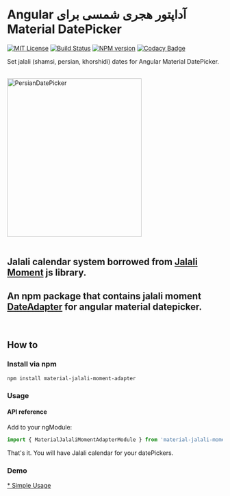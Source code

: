 # &#x202b; آداپتور هجری شمسی برای Angular Material DatePicker
   

[![MIT License][license-image]][license-url]
[![Build Status][travis-image]][travis-url]
[![NPM version][npm-version-image]][npm-url]
[![Codacy Badge][codacy-quality]][codacy-quality-url]

Set jalali (shamsi, persian, khorshidi) dates for Angular Material DatePicker.

<br/>

<img src="https://user-images.githubusercontent.com/8337959/91179472-c84eab00-e6fb-11ea-83c0-f6dce06a9474.png" width="314" height="370" alt="PersianDatePicker"> 

<br/>
<br/>

## Jalali calendar system borrowed from [Jalali Moment](https://github.com/fingerpich/jalali-moment) js library.

## An npm package that contains jalali moment [DateAdapter](https://blog.angular.io/taking-advantage-of-the-angular-material-datepicker-237e80fa14b3) for angular material datepicker.

<br/>

## How to

### **Install** via **npm**
```shell
npm install material-jalali-moment-adapter

```

### Usage

#### API reference

Add to your ngModule:
```typescript
import { MaterialJalaliMomentAdapterModule } from 'material-jalali-moment-adapter';

```
That's it. You will have Jalali calendar for your datePickers.

### Demo

[* Simple Usage](https://peymanebrahimi.github.io/MaterialJalaliMomentAdapter/)























[npm-url]: https://npmjs.org/package/material-jalali-moment-adapter
[npm-version-image]: http://img.shields.io/npm/v/material-jalali-moment-adapter.svg?style=flat

[license-image]: http://img.shields.io/badge/license-MIT-blue.svg?style=flat
[license-url]: LICENSE

[travis-url]: https://travis-ci.org/peymanebrahimi/MaterialJalaliMomentAdapter
[travis-image]: https://travis-ci.org/peymanebrahimi/MaterialJalaliMomentAdapter.svg?branch=master


[codacy-quality]:https://api.codacy.com/project/badge/Grade/1b424dc44eb040d1a8c10fe9ba58016d
[codacy-quality-url]:https://www.codacy.com/manual/peymanebrahimi/MaterialJalaliMomentAdapter?utm_source=github.com&amp;utm_medium=referral&amp;utm_content=peymanebrahimi/MaterialJalaliMomentAdapter&amp;utm_campaign=Badge_Grade